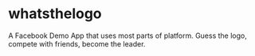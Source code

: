 whatsthelogo
============

A Facebook Demo App that uses most parts of platform. Guess the logo, compete with friends, become the leader.